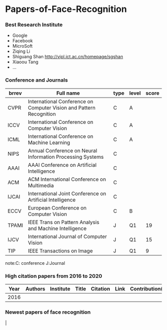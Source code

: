 # Papers-of-Face-Recognition
### Best Research Institute
* Google
* Facebook
* MicroSoft
* Ziqing Li
* Shiguang Shan
  http://vipl.ict.ac.cn/homepage/sgshan
* Xiaoou Tang
* ...

### Conference and Journals
|brrev|Full name|type|level|score|
|---|---|---|---|---|
|CVPR|International Conference on Computer Vision and Pattern Recognition|C| A|
|ICCV|International Conference on Computer Vision|C| A|
|ICML|International Conference on Machine Learning|C|A|
|NIPS|Annual Conference on Neural Information Processing Systems|C|
|AAAI|AAAI Conference on Artificial Intelligence|C|
|ACM |ACM International Conference on Multimedia|C|
|IJCAI|International Joint Conference on Artificial Intelligence|C|
|ECCV|European Conference on Computer Vision|C|B|
|TPAMI|IEEE Trans on Pattern Analysis and Machine Intelligence|J|Q1|19|
|IJCV| International Journal of Computer Vision|J|Q1|15|
|TIP|IEEE Transactions on Image |J|Q1|9|

note:C: conference  J:Journal

### High citation papers from 2016 to 2020
|Year| Authors|Institute|Title|Citation|Link|Contribution(idea)|
|---|---|---|---|---|---|---|
|2016|





### Newest papers of face recognition
|
